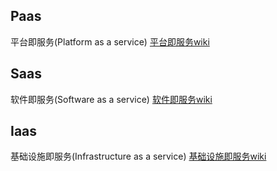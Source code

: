 
Paas
----
平台即服务(Platform as a service)
[平台即服务wiki](https://zh.wikipedia.org/wiki/%E5%B9%B3%E5%8F%B0%E5%8D%B3%E6%9C%8D%E5%8A%A1)


Saas
----
软件即服务(Software as a service)
[软件即服务wiki](https://zh.wikipedia.org/wiki/%E8%BD%AF%E4%BB%B6%E5%8D%B3%E6%9C%8D%E5%8A%A1)


Iaas
----
基础设施即服务(Infrastructure as a service)
[基础设施即服务wiki](https://zh.wikipedia.org/wiki/%E5%9F%BA%E7%A4%8E%E8%A8%AD%E6%96%BD%E5%8D%B3%E6%9C%8D%E5%8B%99)

